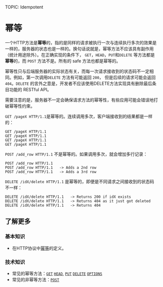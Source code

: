 TOPIC: Idempotent

# 幂等

一个HTTP方法是**幂等**的，指的是同样的请求被执行一次与连续执行多次的效果是一样的，服务器的状态也是一样的。换句话说就是，幂等方法不应该具有副作用（统计用途除外）。在正确实现的条件下，
`GET`，`HEAD`，`PUT`和`DELETE` 等方法都是**幂等**的，而 `POST` 方法不是。所有的 safe 方法也都是幂等的。

幂等性只与后端服务器的实际状态有关，而每一次请求接收到的状态码不一定相同。例如，第一次调用`DELETE` 方法有可能返回 `200`，
但是后续的请求可能会返回`404`。`DELETE` 的言外之意是，开发者不应该使用DELETE方法实现具有删除最后条目功能的 RESTful API。

需要注意的是，服务器不一定会确保请求方法的幂等性，有些应用可能会错误地打破幂等性约束。

`GET /pageX HTTP/1.1`是幂等的。连续调用多次，客户端接收到的结果都是一样的：

```http
GET /pageX HTTP/1.1
GET /pageX HTTP/1.1
GET /pageX HTTP/1.1
GET /pageX HTTP/1.1
```

`POST /add_row HTTP/1.1` 不是幂等的。如果调用多次，就会增加多行记录：

```http
POST /add_row HTTP/1.1
POST /add_row HTTP/1.1   -> Adds a 2nd row
POST /add_row HTTP/1.1   -> Adds a 3rd row
```

`DELETE /idX/delete HTTP/1.1` 是幂等的，即便是不同请求之间接收到的状态码不一样：

```http
DELETE /idX/delete HTTP/1.1   -> Returns 200 if idX exists
DELETE /idX/delete HTTP/1.1   -> Returns 404 as it just got deleted
DELETE /idX/delete HTTP/1.1   -> Returns 404
```

## 了解更多

### 基本知识

- 在HTTP协议中[幂等](https://tools.ietf.org/html/rfc7231#section-4.2.2)的定义。

### 技术知识

- 常见的幂等方法：[`GET`](https://developer.mozilla.org/zh-CN/docs/Web/HTTP/Methods/GET)
[`HEAD`](https://developer.mozilla.org/zh-CN/docs/Web/HTTP/Methods/HEAD),
[`PUT`](https://developer.mozilla.org/zh-CN/docs/Web/HTTP/Methods/PUT)
[`DELETE`](https://developer.mozilla.org/zh-CN/docs/Web/HTTP/Methods/DELETE)
[`OPTIONS`](https://developer.mozilla.org/zh-CN/docs/Web/HTTP/Methods/OPTIONS)
- 常见的非幂等方法：[`POST`](https://developer.mozilla.org/zh-CN/docs/Web/HTTP/Methods/POST)
